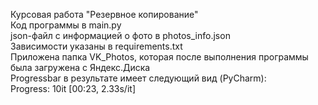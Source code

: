 Курсовая работа "Резервное копирование"  
Код программы в main.py  
json-файл с информацией о фото в photos_info.json  
Зависимости указаны в requirements.txt  
Приложена папка VK_Photos, которая после выполнения программы была загружена с Яндекс.Диска  
Progressbar в результате имеет следующий вид (PyCharm):  
Progress: 10it [00:23,  2.33s/it]
